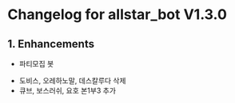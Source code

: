 # Changelog for allstar_bot V1.3.0
## 1. Enhancements

  - 파티모집 봇
  * 도비스, 오레하노말, 데스칼루다 삭제
  * 큐브, 보스러쉬, 요호 본1부3 추가